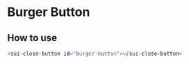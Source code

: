 # Burger Button

## How to use

```bash
<sui-close-button id="burger-button"></sui-close-button>
```
